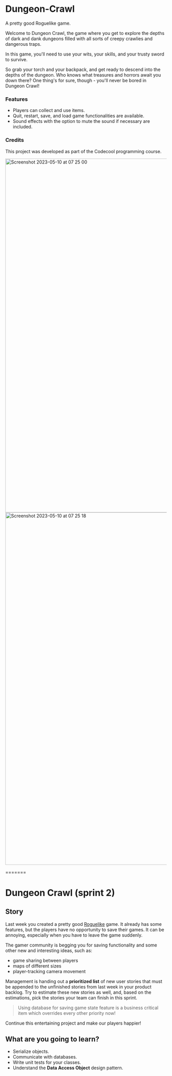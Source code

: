 # Dungeon-Crawl
A pretty good Roguelike game.


Welcome to Dungeon Crawl, the game where you get to explore the depths of dark and dank dungeons filled with all sorts of creepy crawlies and dangerous traps.

In this game, you'll need to use your wits, your skills, and your trusty sword to survive.

So grab your torch and your backpack, and get ready to descend into the depths of the dungeon. Who knows what treasures and horrors await you down there? One thing's for sure, though - you'll never be bored in Dungeon Crawl!

### Features
- Players can collect and use items.
- Quit, restart, save, and load game functionalities are available.
- Sound effects with the option to mute the sound if necessary are included.

### Credits
This project was developed as part of the Codecool programming course.

<img width="1101" alt="Screenshot 2023-05-10 at 07 25 00" src="https://github.com/BAdrian0/DungeonCrawl2/assets/106266282/2a555f26-35cb-421d-920a-4743a97bd848">

<img width="1097" alt="Screenshot 2023-05-10 at 07 25 18" src="https://github.com/BAdrian0/DungeonCrawl2/assets/106266282/73f08950-d073-48a0-8277-607c7b44a1e7">


=======
# Dungeon Crawl (sprint 2)

## Story

Last week you created a pretty good [Roguelike](https://en.wikipedia.org/wiki/Roguelike) game.
It already has some features, but the players have no opportunity to save their games.
It can be annoying, especially when you have to leave the game suddenly.

The gamer community is begging you for saving functionality and some other new and interesting ideas, such as:

- game sharing between players
- maps of different sizes
- player-tracking camera movement

Management is handing out a **prioritized list** of new user stories that must be
appended to the unfinished stories from last week in your product backlog.
Try to estimate these new stories as well, and, based on the estimations,
pick the stories your team can finish in this sprint.

> Using database for saving game state feature is a business critical item which overrides every other priority now!

Continue this entertaining project and make our players happier!

## What are you going to learn?

- Serialize objects.
- Communicate with databases.
- Write unit tests for your classes.
- Understand the **Data Access Object** design pattern.
